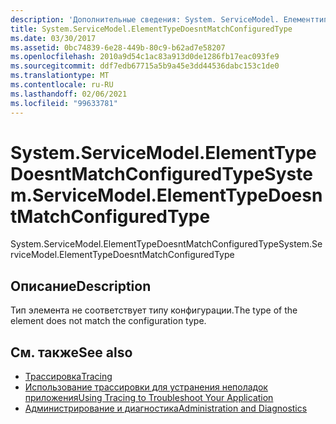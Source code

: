 ```yaml
---
description: 'Дополнительные сведения: System. ServiceModel. Елементтипедоеснтматчконфигуредтипе'
title: System.ServiceModel.ElementTypeDoesntMatchConfiguredType
ms.date: 03/30/2017
ms.assetid: 0bc74839-6e28-449b-80c9-b62ad7e58207
ms.openlocfilehash: 2010a9d54c1ac83a913d0de1286fb17eac093fe9
ms.sourcegitcommit: ddf7edb67715a5b9a45e3dd44536dabc153c1de0
ms.translationtype: MT
ms.contentlocale: ru-RU
ms.lasthandoff: 02/06/2021
ms.locfileid: "99633781"
---
```

# <a name="systemservicemodelelementtypedoesntmatchconfiguredtype"></a><span data-ttu-id="6884f-103">System.ServiceModel.ElementTypeDoesntMatchConfiguredType</span><span class="sxs-lookup"><span data-stu-id="6884f-103">System.ServiceModel.ElementTypeDoesntMatchConfiguredType</span></span>

<span data-ttu-id="6884f-104">System.ServiceModel.ElementTypeDoesntMatchConfiguredType</span><span class="sxs-lookup"><span data-stu-id="6884f-104">System.ServiceModel.ElementTypeDoesntMatchConfiguredType</span></span>  
  
## <a name="description"></a><span data-ttu-id="6884f-105">Описание</span><span class="sxs-lookup"><span data-stu-id="6884f-105">Description</span></span>  

 <span data-ttu-id="6884f-106">Тип элемента не соответствует типу конфигурации.</span><span class="sxs-lookup"><span data-stu-id="6884f-106">The type of the element does not match the configuration type.</span></span>  
  
## <a name="see-also"></a><span data-ttu-id="6884f-107">См. также</span><span class="sxs-lookup"><span data-stu-id="6884f-107">See also</span></span>

- [<span data-ttu-id="6884f-108">Трассировка</span><span class="sxs-lookup"><span data-stu-id="6884f-108">Tracing</span></span>](index.md)
- [<span data-ttu-id="6884f-109">Использование трассировки для устранения неполадок приложения</span><span class="sxs-lookup"><span data-stu-id="6884f-109">Using Tracing to Troubleshoot Your Application</span></span>](using-tracing-to-troubleshoot-your-application.md)
- [<span data-ttu-id="6884f-110">Администрирование и диагностика</span><span class="sxs-lookup"><span data-stu-id="6884f-110">Administration and Diagnostics</span></span>](../index.md)
